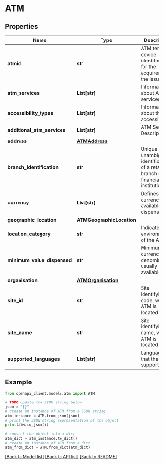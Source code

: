# ATM


## Properties

Name | Type | Description | Notes
------------ | ------------- | ------------- | -------------
**atmid** | **str** | ATM terminal device identification for the acquirer and the issuer | 
**atm_services** | **List[str]** | Information about ATM services | 
**accessibility_types** | **List[str]** | Information about the accessibility | [optional] 
**additional_atm_services** | **List[str]** | ATM Service Description | [optional] 
**address** | [**ATMAddress**](ATMAddress.md) |  | 
**branch_identification** | **str** | Unique and unambiguous identification of a retail branch of a financial institution | [optional] 
**currency** | **List[str]** | Defines currency type available for dispense | 
**geographic_location** | [**ATMGeographicLocation**](ATMGeographicLocation.md) |  | 
**location_category** | **str** | Indicates the environment of the ATM | [optional] 
**minimum_value_dispensed** | **str** | Minimum currency denominations usually available | [optional] 
**organisation** | [**ATMOrganisation**](ATMOrganisation.md) |  | 
**site_id** | **str** | Site identifying code, where ATM is located | [optional] 
**site_name** | **str** | Site identifying name, where ATM is located | [optional] 
**supported_languages** | **List[str]** | Languages that the ATM supports | 

## Example

```python
from openapi_client.models.atm import ATM

# TODO update the JSON string below
json = "{}"
# create an instance of ATM from a JSON string
atm_instance = ATM.from_json(json)
# print the JSON string representation of the object
print(ATM.to_json())

# convert the object into a dict
atm_dict = atm_instance.to_dict()
# create an instance of ATM from a dict
atm_from_dict = ATM.from_dict(atm_dict)
```
[[Back to Model list]](../README.md#documentation-for-models) [[Back to API list]](../README.md#documentation-for-api-endpoints) [[Back to README]](../README.md)


